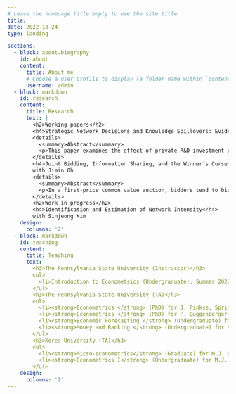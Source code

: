 ```yaml
---
# Leave the homepage title empty to use the site title
title:
date: 2022-10-24
type: landing

sections:
  - block: about.biography
    id: about
    content:
      title: About me
      # Choose a user profile to display (a folder name within `content/authors/`)
      username: admin
  - block: markdown
    id: research
    content:
      title: Research
      text: |
        <h2>Working papers</h2>
        <h4>Strategic Network Decisions and Knowledge Spillovers: Evidence from R&D Collaborations of the U.S. Firms &#40;JMP&#41</h4>
        <details>
          <summary>Abstract</summary>
          <p>This paper examines the effect of private R&D investment on productivity, considering R&D collaborations and knowledge spillovers. While existing literature emphasizes R&D’s direct effects on innovation and cost reduction, it often neglects its role in shaping collaborative networks. Investing in R&D enhances a firm's learning capacity and augments its appeal as a collaboration partner. Consequently, the effect of R&D is underestimated without accounting for its role in fostering collaborations. To bridge the gap, I develop a dynamic model of a firm that internalizes its decision on whom to collaborate with and following spillovers. This framework allows R&D to improve productivity and affect the collaboration network, with varying propensities for collaborations across firms. Using the data on firm-to-firm R&D collaborations among the U.S. firms during 1980-2001, I find the long-term effect of R&D is 16% underestimated if we ignore its subsidiary role in expanding the collaboration network. </p>
        </details>
        <h4>Joint Bidding, Information Sharing, and the Winner's Curse in First-Price Common Value Auctions</h4>
        with Jimin Oh
        <details>
          <summary>Abstract</summary>
          <p>In a first-price common value auction, bidders tend to bid less aggressively in consideration of the winner's curse, especially when competition, limited information, or high risks are involved. Joint bidding alleviates these problems and potentially benefits a seller by relieving the winner's curse and encouraging more aggressive bidding. The analysis on joint bidding is important for a government to ban or allow joint bidding in procurement auctions with common value features. However, there is little empirical evidence of that. In this paper, we study joint bidding behavior and its impacts on bids and the winner's curse using the Outer Continental Shelf (OCS) auctions from 1954 to 1975. We provide reduced-form evidence that joint bidding leads to bid amounts 75% higher on average by introducing a novel instrument leveraging a new dataset of firms' office addresses recorded in lease contract agreements. We further develop a structural model that allows asymmetry in bidders---joint and solo types, revealing that solo bidders experience a more substantial winner’s curse relative to joint bidders.</p>
        </details>
        <h2>Work in progress</h2>
        <h4>Identification and Estimation of Network Intensity</h4>
        with Sinjeong Kim
    design:
      columns: '2'
  - block: markdown
    id: teaching
    content:
      title: Teaching
      text: 
        <h3>The Pennsylvania State University (Instructor)</h3>
        <ul>
          <li>Introduction to Econometrics (Undergraduate), Summer 2022</li>
        </ul>
        <h3>The Pennsylvania State University (TA)</h3>
        <ul>
          <li><strong>Econometrics </strong> (PhD) for J. Pinkse, Spring 2022 - Fall 2022</li>
          <li><strong>Econometrics </strong> (PhD) for P. Guggenberger, Fall 2021</li>
          <li><strong>Economic Forecasting </strong> (Undergraduate) for K. Hirano, Spring 2021</li> 
          <li><strong>Money and Banking </strong> (Undergraduate) for R. Chuderewicz, Fall 2018 - Fall 2020 </li>
        </ul>
        <h3>Korea University (TA)</h3>
        <ul>
          <li><strong>Micro-econometrics</strong> (Graduate) for M.J. Lee, Fall 2017</li>
          <li><strong>Econometrics I</strong> (Undergraduate) for M.J. Lee, Spring 2017</li> 
        </ul>
    design:
      columns: '2'
---
```


